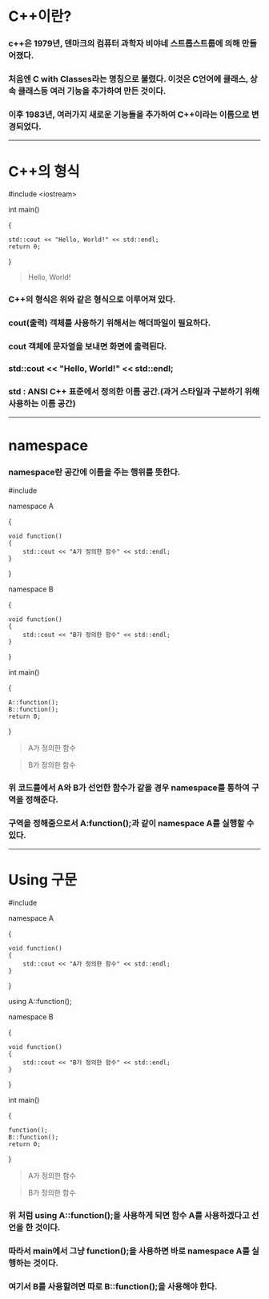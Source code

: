 # C++이란?
### c++은 1979년, 덴마크의 컴퓨터 과학자 비야네 스트롭스트룹에 의해 만들어졌다.
### 처음엔 C with Classes라는 명칭으로 불렸다. 이것은 C언어에 클래스, 상속 클래스등 여러 기능을 추가하여 만든 것이다.
### 이후 1983년, 여러가지 새로운 기능들을 추가하여 C++이라는 이름으로 변경되었다.
---
# C++의 형식
#include <iostream<iostream>>

int main()

{

	std::cout << "Hello, World!" << std::endl;
	return 0;
}
>Hello, World!

### C++의 형식은 위와 같은 형식으로 이루어져 있다.
### cout(출력) 객체를 사용하기 위해서는 <iostream> 해더파일이 필요하다.
### cout 객체에 문자열을 보내면 화면에 출력된다.
### std::cout << "Hello, World!" << std::endl;
### std : ANSI C++ 표준에서 정의한 이름 공간.(과거 스타일과 구분하기 위해 사용하는 이름 공간)
---
# namespace
### namespace란 공간에 이름을 주는 행위를 뜻한다.
#include <iostream>

namespace A

{

	void function()
	{
		std::cout << "A가 정의한 함수" << std::endl;
	}
}

namespace B 

{

	void function()
	{
		std::cout << "B가 정의한 함수" << std::endl;
	}
}

int main()

{

	A::function();
	B::function();
	return 0;
}
> A가 정의한 함수

> B가 정의한 함수

### 위 코드를에서 A와 B가 선언한 함수가 같을 경우 namespace를 통하여 구역을 정해준다.
### 구역을 정해줌으로서 A:function();과 같이 namespace A를 실행할 수 있다.
---
# Using 구문
#include <iostream>

namespace A

{

	void function()
	{
		std::cout << "A가 정의한 함수" << std::endl;
	}
}

using A::function();

namespace B 

{

	void function()
	{
		std::cout << "B가 정의한 함수" << std::endl;
	}
}

int main()

{

	function();
	B::function();
	return 0;
}
> A가 정의한 함수

> B가 정의한 함수
### 위 처럼 using A::function();을 사용하게 되면 함수 A를 사용하겠다고 선언을 한 것이다.
### 따라서 main에서 그냥 function();을 사용하면 바로 namespace A를 실행하는 것이다.
### 여기서 B를 사용할려면 따로 B::function();을 사용해야 한다.
